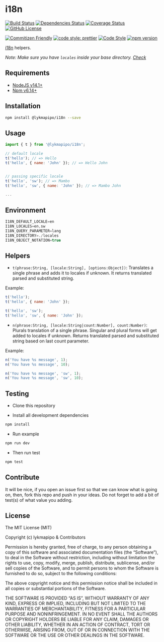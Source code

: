 # i18n

[![Build Status](https://travis-ci.org/lykmapipo/i18n.svg?branch=master)](https://travis-ci.org/lykmapipo/i18n)
[![Dependencies Status](https://david-dm.org/lykmapipo/i18n.svg)](https://david-dm.org/lykmapipo/i18n)
[![Coverage Status](https://coveralls.io/repos/github/lykmapipo/i18n/badge.svg?branch=master)](https://coveralls.io/github/lykmapipo/i18n?branch=master)
[![GitHub License](https://img.shields.io/github/license/lykmapipo/i18n)](https://github.com/lykmapipo/i18n/blob/develop/LICENSE)

[![Commitizen Friendly](https://img.shields.io/badge/commitizen-friendly-brightgreen.svg)](http://commitizen.github.io/cz-cli/)
[![code style: prettier](https://img.shields.io/badge/code_style-prettier-ff69b4.svg)](https://github.com/prettier/prettier)
[![Code Style](https://badgen.net/badge/code%20style/airbnb/ff5a5f?icon=airbnb)](https://github.com/airbnb/javascript)
[![npm version](https://img.shields.io/npm/v/@lykmapipo/i18n)](https://www.npmjs.com/package/@lykmapipo/i18n)

[i18n](https://github.com/mashpie/i18n-node) helpers.

*Note: Make sure you have `locales` inside your base directory. [Check](https://github.com/lykmapipo/i18n/tree/master/test/fixtures/locales)*

## Requirements

- [NodeJS v14.1+](https://nodejs.org)
- [Npm v6.14+](https://www.npmjs.com/)

## Installation

```sh
npm install @lykmapipo/i18n --save
```

## Usage

```js
import { t } from '@lykmapipo/i18n';

// default locale
t('hello'); // => Hello
t('hello', { name: 'John' }); // => Hello John


// passing specific locale
t('hello', 'sw'); // => Mambo
t('hello', 'sw', { name: 'John' }); // => Mambo John

...

```
## Environment
```js
I18N_DEFAULT_LOCALE=en
I18N_LOCALES=en,sw
I18N_QUERY_PARAMETER=lang
I18N_DIRECTORY=./locales
I18N_OBJECT_NOTATION=true
```

## Helpers

- `t(phrase:String, [locale:String], [options:Object])`: Translates a single 
phrase and adds it to locales if unknown. It returns translated parsed and 
substituted string.

Example:
```js
t('hello');
t('hello', { name: 'John' });

t('hello', 'sw');
t('hello', 'sw', { name: 'John' });

```

- `n(phrase:String, [locale:String|count:Number], count:Number)`: Plurals translation of a single phrase. Singular and plural forms will get added to locales if unknown. Returns translated parsed and substituted string based on last count parameter.

Example:
```js
n('You have %s message', 1);
n('You have %s message', 10);

n('You have %s message', 'sw', 1);
n('You have %s message', 'sw', 10);

```

## Testing

- Clone this repository

- Install all development dependencies

```sh
npm install
```

- Run example

```sh
npm run dev
```

- Then run test

```sh
npm test
```

## Contribute

It will be nice, if you open an issue first so that we can know what is going on, then, fork this repo and push in your ideas. Do not forget to add a bit of test(s) of what value you adding.

## License

The MIT License (MIT)

Copyright (c) lykmapipo & Contributors

Permission is hereby granted, free of charge, to any person obtaining a copy of this software and associated documentation files (the “Software”), to deal in the Software without restriction, including without limitation the rights to use, copy, modify, merge, publish, distribute, sublicense, and/or sell copies of the Software, and to permit persons to whom the Software is furnished to do so, subject to the following conditions:

The above copyright notice and this permission notice shall be included in all copies or substantial portions of the Software.

THE SOFTWARE IS PROVIDED “AS IS”, WITHOUT WARRANTY OF ANY KIND, EXPRESS OR IMPLIED, INCLUDING BUT NOT LIMITED TO THE WARRANTIES OF MERCHANTABILITY, FITNESS FOR A PARTICULAR PURPOSE AND NONINFRINGEMENT. IN NO EVENT SHALL THE AUTHORS OR COPYRIGHT HOLDERS BE LIABLE FOR ANY CLAIM, DAMAGES OR OTHER LIABILITY, WHETHER IN AN ACTION OF CONTRACT, TORT OR OTHERWISE, ARISING FROM, OUT OF OR IN CONNECTION WITH THE SOFTWARE OR THE USE OR OTHER DEALINGS IN THE SOFTWARE.
